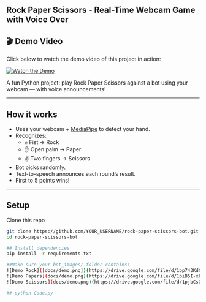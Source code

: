## Rock Paper Scissors - Real-Time Webcam Game with Voice Over
## 🎬 Demo Video

Click below to watch the demo video of this project in action:

[![Watch the Demo](docs/demo_thumb.png)](https://drive.google.com/file/d/1kXBHt9IgHR43Ro8Ia8znH6oqdBPagc3T/view?usp=sharing)


A fun Python project: play Rock Paper Scissors against a bot using your webcam — with voice announcements!

---

## How it works

- Uses your webcam + [MediaPipe](https://google.github.io/mediapipe/) to detect your hand.
- Recognizes:
  - ✊ Fist → Rock
  - ✋ Open palm → Paper
  - ✌️ Two fingers → Scissors
- Bot picks randomly.
- Text-to-speech announces each round’s result.
- First to 5 points wins!

---

## Setup

Clone this repo  
```bash
git clone https://github.com/YOUR_USERNAME/rock-paper-scissors-bot.git
cd rock-paper-scissors-bot

## Install dependencies
pip install -r requirements.txt

##Make sure your bot_images/ folder contains:
![Demo Rock]([docs/demo.png])(https://drive.google.com/file/d/1bp743KdCm1n1mdtsD18q4-W6xdhUt6EU/view?usp=sharing)
![Demo Papers](docs/demo.png)(https://drive.google.com/file/d/1biB5I-xFXb_-JS295uSv5laCdVAhL3oQ/view?usp=sharing)
![Demo Scissors](docs/demo.png)(https://drive.google.com/file/d/1pjbCsOtXKNilHtVBlz38N78JnlQE5q0a/view?usp=sharing)

## python Code.py



